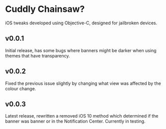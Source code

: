 # Cuddly Chainsaw?
iOS tweaks developed using Objective-C, designed for jailbroken devices.  

## v0.0.1
Initial release, has some bugs where banners might be darker when using themes that have transparency.

## v0.0.2
Fixed the previous issue slightly by changing what view was affected by the colour change.

## v0.0.3
Latest release, rewritten a removed iOS 10 method which determined if the banner was banner or in the Notification Center. Currently in testing.
